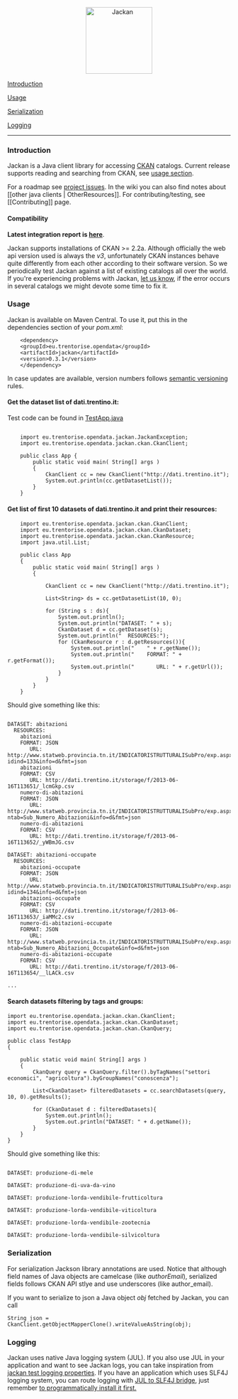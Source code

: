 
<p align="center">
<img alt="Jackan" src="https://github.com/opendatatrentino/jackan/wiki/img/jackan-logo-200px.png" width="150px">
</p>

[Introduction](Home#introduction)

[Usage](Home#usage)

[Serialization](Home#serialization)

[Logging](Home#logging)
___________________________

### Introduction

Jackan is a Java client library for accessing [CKAN](http://ckan.org/) catalogs. Current release supports reading and searching from CKAN, see [usage section](Home#usage). 

For a roadmap see [project issues](https://github.com/opendatatrentino/Jackan/issues). In the wiki you can also find notes about [[other java clients | OtherResources]]. For contributing/testing, see [[Contributing]] page.

#### Compatibility

**Latest integration report is <a href="http://opendatatrentino.github.io/jackan/reports/latest/" target="_blank">here</a>**.

Jackan supports installations of CKAN >= 2.2a. Although officially the web api version used is always the _v3_, unfortunately CKAN instances behave quite differently from each other according to their software version. So we periodically test Jackan against a list of existing catalogs all over the world. If you're experiencing problems with Jackan, [let us know](https://github.com/opendatatrentino/jackan/issues), if the error occurs in several catalogs we might devote some time to fix it.


### Usage

Jackan is available on Maven Central. To use it, put this in the dependencies section of your _pom.xml_:

```
    <dependency>
	<groupId>eu.trentorise.opendata</groupId>
	<artifactId>jackan</artifactId>
	<version>0.3.1</version>            
    </dependency>
```

In case updates are available, version numbers follows [semantic versioning](http://semver.org/) rules.

#### Get the dataset list of dati.trentino.it:

Test code can be found in [TestApp.java](https://github.com/opendatatrentino/Jackan/blob/master/src/test/java/eu/trentorise/opendata/jackan/test/ckan/TestApp.java)

```

	import eu.trentorise.opendata.jackan.JackanException;
	import eu.trentorise.opendata.jackan.ckan.CkanClient;

	public class App {
		public static void main( String[] args )
		{        
			CkanClient cc = new CkanClient("http://dati.trentino.it");        
			System.out.println(cc.getDatasetList());               
		}
	}

```

#### Get list of first 10 datasets of dati.trentino.it and print their resources:

```
	import eu.trentorise.opendata.jackan.ckan.CkanClient;
	import eu.trentorise.opendata.jackan.ckan.CkanDataset;
	import eu.trentorise.opendata.jackan.ckan.CkanResource;
	import java.util.List;

	public class App 
	{
		public static void main( String[] args )
		{
			
			CkanClient cc = new CkanClient("http://dati.trentino.it");
			
			List<String> ds = cc.getDatasetList(10, 0);
			
			for (String s : ds){
				System.out.println();
				System.out.println("DATASET: " + s);
				CkanDataset d = cc.getDataset(s);            
				System.out.println("  RESOURCES:");
				for (CkanResource r : d.getResources()){                
					System.out.println("    " + r.getName());
					System.out.println("    FORMAT: " + r.getFormat());
					System.out.println("       URL: " + r.getUrl());
				}
			}
		}
	}
```
Should give something like this:

```

DATASET: abitazioni
  RESOURCES:
    abitazioni
    FORMAT: JSON
       URL: http://www.statweb.provincia.tn.it/INDICATORISTRUTTURALISubPro/exp.aspx?idind=133&info=d&fmt=json
    abitazioni
    FORMAT: CSV
       URL: http://dati.trentino.it/storage/f/2013-06-16T113651/_lcmGkp.csv
    numero-di-abitazioni
    FORMAT: JSON
       URL: http://www.statweb.provincia.tn.it/INDICATORISTRUTTURALISubPro/exp.aspx?ntab=Sub_Numero_Abitazioni&info=d&fmt=json
    numero-di-abitazioni
    FORMAT: CSV
       URL: http://dati.trentino.it/storage/f/2013-06-16T113652/_yWBmJG.csv

DATASET: abitazioni-occupate
  RESOURCES:
    abitazioni-occupate
    FORMAT: JSON
       URL: http://www.statweb.provincia.tn.it/INDICATORISTRUTTURALISubPro/exp.aspx?idind=134&info=d&fmt=json
    abitazioni-occupate
    FORMAT: CSV
       URL: http://dati.trentino.it/storage/f/2013-06-16T113653/_iaMMc2.csv
    numero-di-abitazioni-occupate
    FORMAT: JSON
       URL: http://www.statweb.provincia.tn.it/INDICATORISTRUTTURALISubPro/exp.aspx?ntab=Sub_Numero_Abitazioni_Occupate&info=d&fmt=json
    numero-di-abitazioni-occupate
    FORMAT: CSV
       URL: http://dati.trentino.it/storage/f/2013-06-16T113654/__lLACk.csv

...

```

#### Search datasets filtering by tags and groups:

```
import eu.trentorise.opendata.jackan.ckan.CkanClient;
import eu.trentorise.opendata.jackan.ckan.CkanDataset;
import eu.trentorise.opendata.jackan.ckan.CkanQuery;

public class TestApp 
{
          
    public static void main( String[] args )
    {
        CkanQuery query = CkanQuery.filter().byTagNames("settori economici", "agricoltura").byGroupNames("conoscenza");
        
        List<CkanDataset> filteredDatasets = cc.searchDatasets(query, 10, 0).getResults();
        
        for (CkanDataset d : filteredDatasets){
            System.out.println();
            System.out.println("DATASET: " + d.getName());           
        } 
    }
}
```

Should give something like this:

```

DATASET: produzione-di-mele

DATASET: produzione-di-uva-da-vino

DATASET: produzione-lorda-vendibile-frutticoltura

DATASET: produzione-lorda-vendibile-viticoltura

DATASET: produzione-lorda-vendibile-zootecnia

DATASET: produzione-lorda-vendibile-silvicoltura
```

### Serialization

For serialization Jackson library annotations are used. Notice that although field names of Java objects are camelcase (like _authorEmail_), serialized fields follows CKAN API stlye and use underscores (like author_email).

If you want to serialize to json a Java object _obj_ fetched by Jackan, you can call 

```
String json = CkanClient.getObjectMapperClone().writeValueAsString(obj);
```

### Logging

Jackan uses native Java logging system (JUL). If you also use JUL in your application and want to see Jackan logs, you can take inspiration from [jackan test logging properties](https://github.com/opendatatrentino/jackan/blob/master/src/test/resources/odt.commons.logging.properties).  If you have an application which uses SLF4J logging system, you can route logging with <a href="http://mvnrepository.com/artifact/org.slf4j/jul-to-slf4j" target="_blank">JUL to SLF4J bridge</a>, just remember <a href="http://stackoverflow.com/questions/9117030/jul-to-slf4j-bridge" target="_blank"> to programmatically install it first. </a>